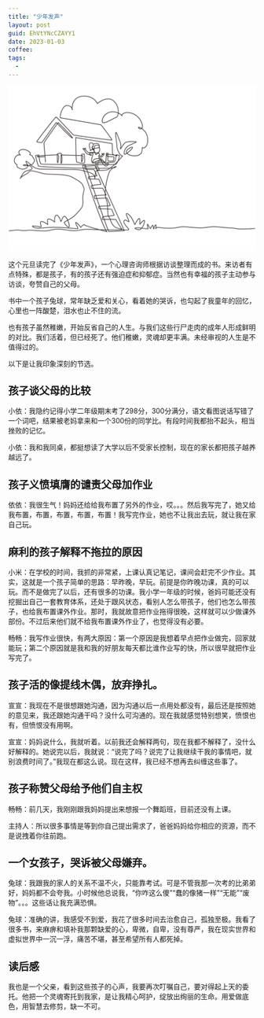 ```yaml
---
title: "少年发声"
layout: post
guid: EhVtYNcCZAYY1
date: 2023-01-03
coffee:
tags:
  -
---
```


![](/media/files/2022/2023-01-03-tree-house.webp)

这个元旦读完了《少年发声》，一个心理咨询师根据访谈整理而成的书。来访者有点特殊，都是孩子，有的孩子还有强迫症和抑郁症。当然也有幸福的孩子主动参与访谈，夸赞自己的父母。

书中一个孩子兔球，常年缺乏爱和关心，看着她的哭诉，也勾起了我童年的回忆，心里也一阵酸楚，泪水也止不住的流。

也有孩子虽然稚嫩，开始反省自己的人生。与我们这些行尸走肉的成年人形成鲜明的对比。我们活着，但已经死了。他们稚嫩，灵魂却更丰满。未经审视的人生是不值得过的。

以下是让我印象深刻的节选。

## 孩子谈父母的比较

小依：我隐约记得小学二年级期末考了298分，300分满分，语文看图说话写错了一个词吧，结果被老妈拿来和一个300份的同学比。有段时间我都抬不起头，相当挫败的记忆。

小依：我和我同桌，都挺想读了大学以后不受家长控制，现在的家长都把孩子越养越远了。


## 孩子义愤填膺的谴责父母加作业

依依：我很生气！妈妈还给给我布置了另外的作业，哎。。。然后我写完了，她又给我布置，布置，布置，布置，布置！我写完作业，她也不让我出去玩，就让我在家自己玩。



## 麻利的孩子解释不拖拉的原因

小米：在学校的时间，我抓的非常紧，上课认真记笔记，课间会赶完不少作业。其实，这就是一个孩子简单的思路：早昨晚，早玩。前提是你昨晚功课，真的可以玩。而不是做完了以后，还有很多的功课。我小学一年级的时候，爸妈可能还没有挖掘出自己一套教育体系，还处于跟风状态，看别人怎么带孩子，他们也怎么带孩子，也给我布置课外作业。那时，我就故意把作业拖得很晚，这样就可以少做课外部份。不过后来他们就不给我布置课外作业了，也觉得没有必要。

畅畅：我写作业很快，有两大原因：第一个原因是我想着早点把作业做完，回家就能玩；第二个原因就是我和我的好朋友每天都比谁作业写的快，所以很早就把作业写完了。



## 孩子活的像提线木偶，放弃挣扎。

宣宣：我现在不是很想跟她沟通，因为沟通以后一点用处都没有，最后还是按照她的意见来，我还跟她沟通干吗？没什么可沟通的。现在我就感觉特别想笑，愤恨也有，但愤恨没有用啊。

宣宣：妈妈说什么，我就听着。以前我还会解释两句，现在我都不解释了，没什么好解释的。她说完以后，我就说：“说完了吗？说完了让我继续干我的事情吧，就别浪费时间了。”我现在都这么说。现在这样，我已经不想再去纠缠这些事了。


## 孩子称赞父母给予他们自主权

畅畅：前几天，我刚刚跟我妈妈提出来想报一个舞蹈班，目前还没有上课。

主持人：所以很多事情是等到你自己提出需求了，爸爸妈妈给你相应的资源，而不是说拽着你往前跑。

## 一个女孩子，哭诉被父母嫌弃。

兔球：我跟我的家人的关系不温不火，只能靠考试。可是不管我那一次考的比弟弟好，妈妈都不会夸我。小时候他总说我，“你咋这么傻”“蠢的像猪一样”“无能”“废物”。。。这些话让我充满恐惧。

兔球：准确的讲，我感受不到爱，我花了很多时间去治愈自己，孤独至极。我看了很多书，来麻痹和填补我那颗缺爱的心，卑微，自卑，没有尊严，我在现实世界和虚拟世界中一沉一浮，痛苦不堪，甚至希望所有人都死掉。


## 读后感

我也是一个父亲，看到这些孩子的心声，我要再次叮嘱自己，要对得起上天的委托。他把一个灵魂寄托到我家，是让我精心呵护，绽放出绚丽的生命。用爱做底色，用智慧去修剪，缺一不可。